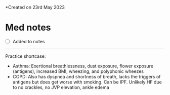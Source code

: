 *Created on 23rd May 2023

# Med notes
- [ ] Added to notes
---

Practice shortcase:
- Asthma: Exertional breathlessness, dust exposure, flower exposure (antigens), increased BMI, wheezing, and polyphonic wheezes
- COPD: Also has dyspnea and shortness of breath, lacks the triggers of antigens but does get worse with smoking. Can be IPF. Unlikely HF due to no crackles, no JVP elevation, ankle edema
